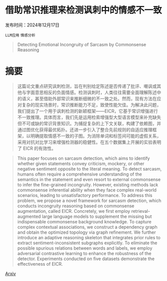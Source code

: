 # 借助常识推理来检测讽刺中的情感不一致

发布时间：2024年12月17日

`LLM应用` `情感分析`

> Detecting Emotional Incongruity of Sarcasm by Commonsense Reasoning

# 摘要

> 这篇论文重点研究讽刺检测，旨在判别给定陈述是否传递了批评、嘲讽或其他与字面意思相反的负面情感。检测讽刺时，人类往往需要全面理解陈述中的语义，甚至借助外部常识来推断细微的不一致之处。然而，现有方法在应对复杂的现实场景时，常识推断能力不足，致使性能欠佳。为解决此问题，我们提出了一个用于讽刺检测的新颖框架——EICR，它基于常识增强进行不一致推理。具体而言，我们先是运用检索增强型大型语言模型来补充缺失但不可或缺的常识背景知识。为捕捉复杂的上下文关联，构建了依赖图，并通过图优化获得最优拓扑。还进一步引入了整合先前规则的自适应推理框架，以明确提取情感不一致的子图。为消除单词和标签间可能的虚假关系，采用对抗对比学习来增强检测器的稳健性。在五个数据集上开展的实验表明了 EICR 的有效性。

> This paper focuses on sarcasm detection, which aims to identify whether given statements convey criticism, mockery, or other negative sentiment opposite to the literal meaning. To detect sarcasm, humans often require a comprehensive understanding of the semantics in the statement and even resort to external commonsense to infer the fine-grained incongruity. However, existing methods lack commonsense inferential ability when they face complex real-world scenarios, leading to unsatisfactory performance. To address this problem, we propose a novel framework for sarcasm detection, which conducts incongruity reasoning based on commonsense augmentation, called EICR. Concretely, we first employ retrieval-augmented large language models to supplement the missing but indispensable commonsense background knowledge. To capture complex contextual associations, we construct a dependency graph and obtain the optimized topology via graph refinement. We further introduce an adaptive reasoning skeleton that integrates prior rules to extract sentiment-inconsistent subgraphs explicitly. To eliminate the possible spurious relations between words and labels, we employ adversarial contrastive learning to enhance the robustness of the detector. Experiments conducted on five datasets demonstrate the effectiveness of EICR.

[Arxiv](https://arxiv.org/abs/2412.12808)